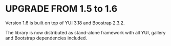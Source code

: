 # UPGRADE FROM 1.5 to 1.6

Version 1.6 is built on top of YUI 3.18 and Boostrap 2.3.2.

The library is now distributed as stand-alone framework with all YUI, gallery and Bootstrap dependencies included.
